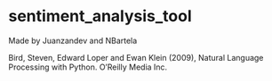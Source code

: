 # sentiment_analysis_tool
Made by Juanzandev and NBartela

Bird, Steven, Edward Loper and Ewan Klein (2009), Natural Language Processing with Python. O’Reilly
Media Inc.
